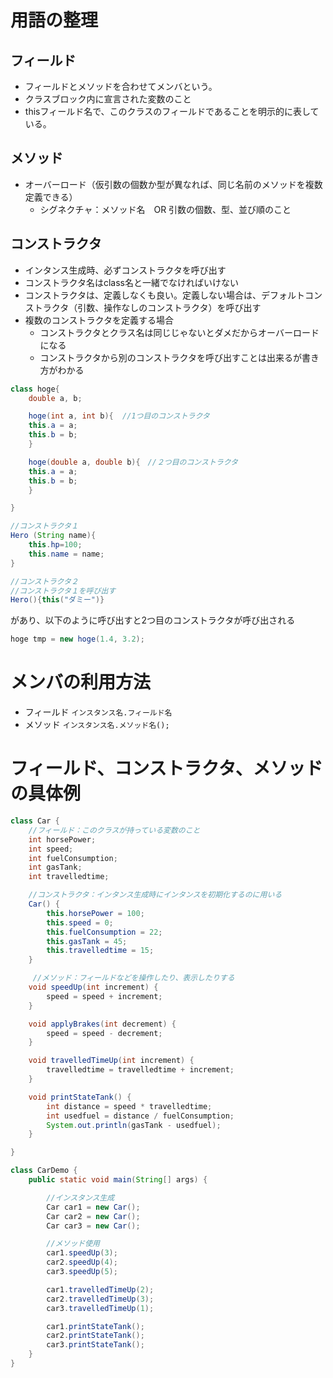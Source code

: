 # 用語の整理
## フィールド
- フィールドとメソッドを合わせてメンバという。
- クラスブロック内に宣言された変数のこと
- thisフィールド名で、このクラスのフィールドであることを明示的に表している。

## メソッド
- オーバーロード（仮引数の個数か型が異なれば、同じ名前のメソッドを複数定義できる）
    - シグネクチャ：メソッド名　OR 引数の個数、型、並び順のこと

## コンストラクタ
- インタンス生成時、必ずコンストラクタを呼び出す
- コンストラクタ名はclass名と一緒でなければいけない
- コンストラクタは、定義しなくも良い。定義しない場合は、デフォルトコンストラクタ（引数、操作なしのコンストラクタ）を呼び出す
- 複数のコンストラクタを定義する場合
	- コンストラクタとクラス名は同じじゃないとダメだからオーバーロードになる
	- コンストラクタから別のコンストラクタを呼び出すことは出来るが書き方がわかる
```java
class hoge{
    double a, b;

    hoge(int a, int b){  //1つ目のコンストラクタ
    this.a = a;
    this.b = b;
    }

    hoge(double a, double b){　//２つ目のコンストラクタ
    this.a = a;
    this.b = b;
    }

}
```
```java
//コンストラクタ１
Hero (String name){
	this.hp=100;
	this.name = name;
}

//コンストラクタ２
//コンストラクタ１を呼び出す
Hero(){this("ダミー")}
```

があり、以下のように呼び出すと2つ目のコンストラクタが呼び出される

```java
hoge tmp = new hoge(1.4, 3.2);
```

# メンバの利用方法
- フィールド
`インスタンス名.フィールド名`
- メソッド
`インスタンス名.メソッド名();`

# フィールド、コンストラクタ、メソッドの具体例
```java
class Car {
    //フィールド：このクラスが持っている変数のこと
	int horsePower;
	int speed;
	int fuelConsumption;
	int gasTank;
	int travelledtime;

    //コンストラクタ：インタンス生成時にインタンスを初期化するのに用いる
	Car() {
		this.horsePower = 100;
		this.speed = 0;
		this.fuelConsumption = 22;
		this.gasTank = 45;
		this.travelledtime = 15;
	}

     //メソッド：フィールドなどを操作したり、表示したりする
	void speedUp(int increment) {
		speed = speed + increment;
	}

	void applyBrakes(int decrement) {
		speed = speed - decrement;
	}

	void travelledTimeUp(int increment) {
		travelledtime = travelledtime + increment;
	}

	void printStateTank() {
		int distance = speed * travelledtime;
		int usedfuel = distance / fuelConsumption;
		System.out.println(gasTank - usedfuel);
	}

}

class CarDemo {
	public static void main(String[] args) {

        //インスタンス生成
		Car car1 = new Car();
		Car car2 = new Car();
		Car car3 = new Car();

		//メソッド使用
		car1.speedUp(3);
		car2.speedUp(4);
		car3.speedUp(5);

		car1.travelledTimeUp(2);
		car2.travelledTimeUp(3);
		car3.travelledTimeUp(1);

		car1.printStateTank();
		car2.printStateTank();
		car3.printStateTank();
	}
}
```